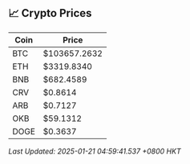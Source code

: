 ## 📈 Crypto Prices

| Coin | Price |
| ---- | ----- |
| BTC | $103657.2632 |
| ETH | $3319.8340 |
| BNB | $682.4589 |
| CRV | $0.8614 |
| ARB | $0.7127 |
| OKB | $59.1312 |
| DOGE | $0.3637 |

_Last Updated: 2025-01-21 04:59:41.537 +0800 HKT_